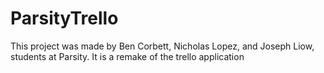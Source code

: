 # ParsityTrello
This project was made by Ben Corbett, Nicholas Lopez, and Joseph Liow, students at Parsity. It is a remake of the trello application
